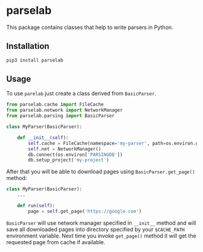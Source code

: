 # parselab

This package contains classes that help to write parsers in Python.

## Installation

```bash
pip3 install parselab
```

## Usage

To use `parelab` just create a class derived from `BasicParser`.

```python
from parselab.cache import FileCache
from parselab.network import NetworkManager
from parselab.parsing import BasicParser

class MyParser(BasicParser):

    def __init__(self):
        self.cache = FileCache(namespace='my-parser', path=os.environ.get('CACHE_PATH'))
        self.net = NetworkManager()
        db.connect(os.environ['PARSINGDB'])
        db.setup_project('my-project')
```

After that you will be able to download pages using `BasicParser.get_page()` method:

```python
class MyParser(BasicParser):
    ...

    def run(self):
        page = self.get_page('https://google.com')
```

`BasicParser` will use network manager specified in `__init__` method and will save all
downloaded pages into directory specified by your `$CACHE_PATH` environment variable.
Next time you invoke `get_page()` method it will get the requested page from cache
if available.